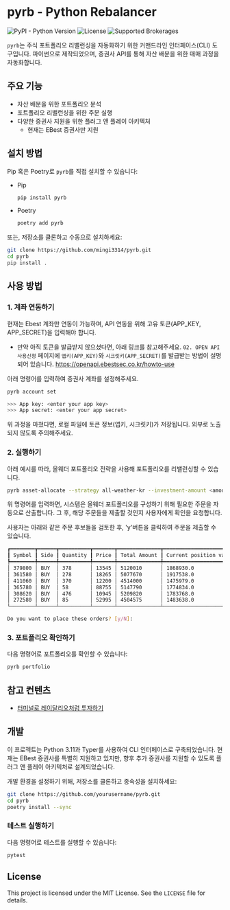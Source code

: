 # pyrb - Python Rebalancer

![PyPI - Python Version](https://img.shields.io/pypi/pyversions/pyrb)
![License](https://img.shields.io/badge/License-MIT-green)
![Supported Brokerages](https://img.shields.io/badge/Supported%20Brokerages-EBest-orange)

`pyrb`는 주식 포트폴리오 리밸런싱을 자동화하기 위한 커맨드라인 인터페이스(CLI) 도구입니다.
파이썬으로 제작되었으며, 증권사 API를 통해 자산 배분을 위한 매매 과정을 자동화합니다.

## 주요 기능

- 자산 배분을 위한 포트폴리오 분석
- 포트폴리오 리밸런싱을 위한 주문 실행
- 다양한 증권사 지원을 위한 플러그 앤 플레이 아키텍처
  - 현재는 EBest 증권사만 지원

## 설치 방법

Pip 혹은 Poetry로 `pyrb`를 직접 설치할 수 있습니다:

- Pip

  ```bash
  pip install pyrb
  ```

- Poetry

  ```bash
  poetry add pyrb
  ```

또는, 저장소를 클론하고 수동으로 설치하세요:

```bash
git clone https://github.com/mingi3314/pyrb.git
cd pyrb
pip install .
```

## 사용 방법

### 1. 계좌 연동하기

현재는 Ebest 계좌만 연동이 가능하며, API 연동을 위해 고유 토큰(APP_KEY, APP_SECRET)을 입력해야 합니다.

- 만약 아직 토큰을 발급받지 않으셨다면, 아래 링크를 참고해주세요.
`02. OPEN API 사용신청` 페이지에 `앱키(APP_KEY)`와 `시크릿키(APP_SECRET)`를 발급받는 방법이 설명되어 있습니다.
<https://openapi.ebestsec.co.kr/howto-use>

아래 명령어를 입력하여 증권사 계좌를 설정해주세요.

```bash
pyrb account set
```

```bash
>>> App key: <enter your app key>
>>> App secret: <enter your app secret>
```

위 과정을 마쳤다면, 로컬 파일에 토큰 정보(앱키, 시크릿키)가 저장됩니다. 외부로 노출되지 않도록 주의해주세요.

### 2. 실행하기

아래 예시를 따라, 올웨더 포트폴리오 전략을 사용해 포트폴리오를 리밸런싱할 수 있습니다.

```bash
pyrb asset-allocate --strategy all-weather-kr --investment-amount <amount-you-want-to-invest>
```

위 명령어를 입력하면, 시스템은 올웨더 포트폴리오를 구성하기 위해 필요한 주문을 자동으로 산출합니다.
그 후, 해당 주문들을 제출할 것인지 사용자에게 확인을 요청합니다.

사용자는 아래와 같은 주문 후보들을 검토한 후, 'y'버튼을 클릭하여 주문을 제출할 수 있습니다.

```bash
┏━━━━━━━━┳━━━━━━┳━━━━━━━━━━┳━━━━━━━┳━━━━━━━━━━━━━━┳━━━━━━━━━━━━━━━━━━━━━━━━┳━━━━━━━━━━━━━━━━━━━━━━━━━┓
┃ Symbol ┃ Side ┃ Quantity ┃ Price ┃ Total Amount ┃ Current position value ┃ Expected position value ┃
┡━━━━━━━━╇━━━━━━╇━━━━━━━━━━╇━━━━━━━╇━━━━━━━━━━━━━━╇━━━━━━━━━━━━━━━━━━━━━━━━╇━━━━━━━━━━━━━━━━━━━━━━━━━┩
│ 379800 │ BUY  │ 378      │ 13545 │ 5120010      │ 1868930.0              │ 6988940.0               │
│ 361580 │ BUY  │ 278      │ 18265 │ 5077670      │ 1917538.0              │ 6995208.0               │
│ 411060 │ BUY  │ 370      │ 12200 │ 4514000      │ 1475979.0              │ 5989979.0               │
│ 365780 │ BUY  │ 58       │ 88755 │ 5147790      │ 1774834.0              │ 6922624.0               │
│ 308620 │ BUY  │ 476      │ 10945 │ 5209820      │ 1783768.0              │ 6993588.0               │
│ 272580 │ BUY  │ 85       │ 52995 │ 4504575      │ 1483638.0              │ 5988213.0               │
└────────┴──────┴──────────┴───────┴──────────────┴────────────────────────┴─────────────────────────┘

Do you want to place these orders? [y/N]: 
```

### 3. 포트폴리오 확인하기

다음 명령어로 포트폴리오를 확인할 수 있습니다:

```bash
pyrb portfolio
```

## 참고 컨텐츠

- [터미널로 레이달리오처럼 투자하기](https://pyrb.notion.site/72be8072f25f4a3680de53e7e719bb45)

## 개발

이 프로젝트는 Python 3.11과 Typer를 사용하여 CLI 인터페이스로 구축되었습니다. 현재는 EBest 증권사를 특별히 지원하고 있지만, 향후 추가 증권사를 지원할 수 있도록 플러그 앤 플레이 아키텍처로 설계되었습니다.

개발 환경을 설정하기 위해, 저장소를 클론하고 종속성을 설치하세요:

```bash
git clone https://github.com/yourusername/pyrb.git
cd pyrb
poetry install --sync
```

### 테스트 실행하기

다음 명령어로 테스트를 실행할 수 있습니다:

```bash
pytest
```

## License

This project is licensed under the MIT License. See the `LICENSE` file for details.
